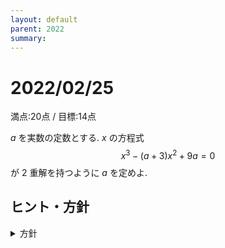 ```yaml
---
layout: default
parent: 2022
summary: 
---
```


# 2022/02/25

満点:20点 / 目標:14点

$a$ を実数の定数とする. $x$ の方程式 $$x^3-(a+3)x^2+9a=0$$ が $2$ 重解を持つように $a$ を定めよ.

## ヒント・方針

<details markdown="1">
<summary>方針</summary>

- まずは因数分解
- $2$ 重解になるのはどんなときか考える
- 黄チャートIIB 基本例題64

</details>